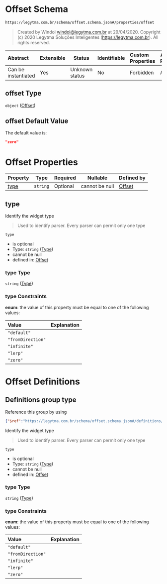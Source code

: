# Offset Schema

```txt
https://legytma.com.br/schema/offset.schema.json#/properties/offset
```




> Created by Windol [windol@legytma.com.br](mailto:windol@legytma.com.br) at 29/04/2020.
> Copyright (c) 2020 Legytma Soluções Inteligentes (<https://legytma.com.br>). All rights reserved.
>

| Abstract            | Extensible | Status         | Identifiable | Custom Properties | Additional Properties | Access Restrictions | Defined In                                                                          |
| :------------------ | ---------- | -------------- | ------------ | :---------------- | --------------------- | ------------------- | ----------------------------------------------------------------------------------- |
| Can be instantiated | Yes        | Unknown status | No           | Forbidden         | Allowed               | none                | [box_shadow.schema.json\*](../schema/box_shadow.schema.json) |

## offset Type

`object` ([Offset](box_shadow-properties-offset.md))

## offset Default Value

The default value is:

```json
"zero"
```

# Offset Properties

| Property      | Type     | Required | Nullable       | Defined by                                                                                                   |
| :------------ | -------- | -------- | -------------- | :----------------------------------------------------------------------------------------------------------- |
| [type](#type) | `string` | Optional | cannot be null | [Offset](offset-properties-type.md) |

## type

Identify the widget type


> Used to identify parser. Every parser can permit only one type
>

`type`

-   is optional
-   Type: `string` ([Type](offset-properties-type.md))
-   cannot be null
-   defined in: [Offset](offset-properties-type.md)

### type Type

`string` ([Type](offset-properties-type.md))

### type Constraints

**enum**: the value of this property must be equal to one of the following values:

| Value             | Explanation |
| :---------------- | ----------- |
| `"default"`       |             |
| `"fromDirection"` |             |
| `"infinite"`      |             |
| `"lerp"`          |             |
| `"zero"`          |             |

# Offset Definitions

## Definitions group type

Reference this group by using

```json
{"$ref":"https://legytma.com.br/schema/offset.schema.json#/definitions/type"}
```

Identify the widget type


> Used to identify parser. Every parser can permit only one type
>

`type`

-   is optional
-   Type: `string` ([Type](offset-definitions-type.md))
-   cannot be null
-   defined in: [Offset](offset-definitions-type.md)

### type Type

`string` ([Type](offset-definitions-type.md))

### type Constraints

**enum**: the value of this property must be equal to one of the following values:

| Value             | Explanation |
| :---------------- | ----------- |
| `"default"`       |             |
| `"fromDirection"` |             |
| `"infinite"`      |             |
| `"lerp"`          |             |
| `"zero"`          |             |
